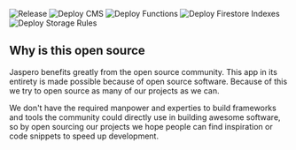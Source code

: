 ![Release](https://github.com/Jaspero/intl-glyco/workflows/Release/badge.svg)
![Deploy CMS](https://github.com/Jaspero/intl-glyco/workflows/Deploy%20CMS/badge.svg)
![Deploy Functions](https://github.com/Jaspero/intl-glyco/workflows/Deploy%20Functions/badge.svg)
![Deploy Firestore Indexes](https://github.com/Jaspero/intl-glyco/workflows/Deploy%20Firestore%20Indexes/badge.svg)
![Deploy Storage Rules](https://github.com/Jaspero/intl-glyco/workflows/Deploy%20Storage%20Rules/badge.svg)


## Why is this open source 

Jaspero benefits greatly from the open source community. This app in its entirety is made possible because of open source software. Because of this we try to open source as many of our projects as we can. 

We don't have the required manpower and experties to build frameworks and tools the community could directly use in building awesome software, so by open sourcing our projects we hope people can find inspiration or code snippets to speed up development.
